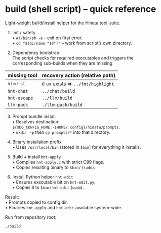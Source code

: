 # build (shell script) – quick reference

Light-weight build/install helper for the Hinata tool-suite.

1. Init / safety  
   • `#!/bin/sh -e` – exit on first error.  
   • `cd "$(dirname "$0")"` – work from script’s own directory.

2. Dependency bootstrap  
   The script checks for required executables and triggers the corresponding sub-builds when they are missing.

| missing tool | recovery action (relative path)            |
|--------------|---------------------------------------------|
| `hlmd-st`    | if `uv` exists ⇒ `../fmt/highlight`         |
| `hnt-chat`   | `../chat/build`                             |
| `hnt-escape` | `../llm/build`                              |
| `llm-pack`   | `./llm-pack/build`                          |

3. Prompt bundle install  
   • Resolves destination: `${XDG_CONFIG_HOME:-$HOME/.config}/hinata/prompts`.  
   • `mkdir -p` then `cp prompts/*` into that directory.

4. Binary installation prefix  
   • Uses `/usr/local/bin` (stored in `$bin`) for everything it installs.

5. Build + install `hnt-apply`  
   • Compiles `hnt-apply.c` with strict C99 flags.  
   • Copies resulting binary to `$bin/` (`sudo`).

6. Install Python helper `hnt-edit`  
   • Ensures executable bit on `hnt-edit.py`.  
   • Copies it to `$bin/hnt-edit` (`sudo`).

Result:  
• Prompts copied to config dir.  
• Binaries `hnt-apply` and `hnt-edit` available system-wide.

Run from repository root:

```sh
./build
```